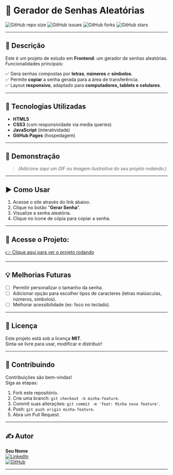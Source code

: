# 🔐 Gerador de Senhas Aleatórias

![GitHub repo size](https://img.shields.io/github/repo-size/seu-usuario/gerador-de-senhas)
![GitHub issues](https://img.shields.io/github/issues/seu-usuario/gerador-de-senhas)
![GitHub forks](https://img.shields.io/github/forks/seu-usuario/gerador-de-senhas)
![GitHub stars](https://img.shields.io/github/stars/seu-usuario/gerador-de-senhas)

---

## 📝 Descrição

Este é um projeto de estudo em **Frontend**: um gerador de senhas aleatórias.  
Funcionalidades principais:

✅ Gera senhas compostas por **letras**, **números** e **símbolos**.  
✅ Permite **copiar** a senha gerada para a área de transferência.  
✅ Layout **responsivo**, adaptado para **computadores, tablets e celulares**.

---

## 🚀 Tecnologias Utilizadas

- **HTML5**
- **CSS3** (com responsividade via media queries)
- **JavaScript** (interatividade)
- **GitHub Pages** (hospedagem)

---

## 📸 Demonstração

> *(Adicione aqui um GIF ou imagem ilustrativa do seu projeto rodando.)*

---

## ▶️ Como Usar

1. Acesse o site através do link abaixo.
2. Clique no botão "**Gerar Senha**".
3. Visualize a senha aleatória.
4. Clique no ícone de cópia para copiar a senha.

---

## 🔗 Acesse o Projeto:

[👉 Clique aqui para ver o projeto rodando](https://seuusuario.github.io/seu-repositorio)

---

## 💡 Melhorias Futuras

- [ ] Permitir personalizar o tamanho da senha.
- [ ] Adicionar opção para escolher tipos de caracteres (letras maiúsculas, números, símbolos).
- [ ] Melhorar acessibilidade (ex: foco no teclado).

---

## 📄 Licença

Este projeto está sob a licença **MIT**.  
Sinta-se livre para usar, modificar e distribuir!

---

## 🤝 Contribuindo

Contribuições são bem-vindas!  
Siga as etapas:

1. Fork este repositório.
2. Crie uma branch: `git checkout -b minha-feature`.
3. Commit suas alterações: `git commit -m 'feat: Minha nova feature'`.
4. Push: `git push origin minha-feature`.
5. Abra um Pull Request.

---

## ✍️ Autor

**Seu Nome**  
[![LinkedIn](https://img.shields.io/badge/LinkedIn-seuperfil-blue)](https://www.linkedin.com/in/josephcostaribeiro/)  
[![GitHub](https://img.shields.io/badge/GitHub-seuperfil-black)](https://github.com/josephDcostaR)

---

